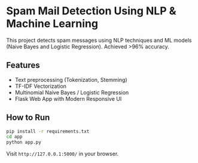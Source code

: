 # Spam Mail Detection Using NLP & Machine Learning

This project detects spam messages using NLP techniques and ML models (Naive Bayes and Logistic Regression). Achieved >96% accuracy.

## Features
- Text preprocessing (Tokenization, Stemming)
- TF-IDF Vectorization
- Multinomial Naive Bayes / Logistic Regression
- Flask Web App with Modern Responsive UI

## How to Run

```bash
pip install -r requirements.txt
cd app
python app.py
```

Visit `http://127.0.0.1:5000/` in your browser.